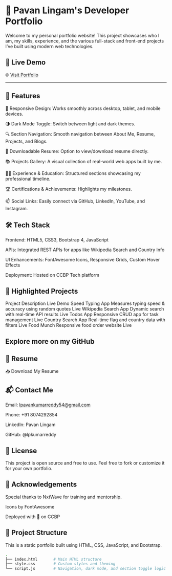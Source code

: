 # 💼 Pavan Lingam's Developer Portfolio

Welcome to my personal portfolio website! This project showcases who I am, my skills, experience, and the various full-stack and front-end projects I’ve built using modern web technologies.

## 🔗 Live Demo

🌐 [Visit Portfolio](https://pavansportfolio.ccbp.tech/)

---

## 🧠 Features
🎨 Responsive Design: Works smoothly across desktop, tablet, and mobile devices.

🌗 Dark Mode Toggle: Switch between light and dark themes.

🔍 Section Navigation: Smooth navigation between About Me, Resume, Projects, and Blogs.

📄 Downloadable Resume: Option to view/download resume directly.

📚 Projects Gallery: A visual collection of real-world web apps built by me.

👨‍💼 Experience & Education: Structured sections showcasing my professional timeline.

🏆 Certifications & Achievements: Highlights my milestones.

📫 Social Links: Easily connect via GitHub, LinkedIn, YouTube, and Instagram.

## 🛠️ Tech Stack
Frontend: HTML5, CSS3, Bootstrap 4, JavaScript

APIs: Integrated REST APIs for apps like Wikipedia Search and Country Info

UI Enhancements: FontAwesome Icons, Responsive Grids, Custom Hover Effects

Deployment: Hosted on CCBP Tech platform

## 🚀 Highlighted Projects
Project	Description	Live Demo
Speed Typing App	Measures typing speed & accuracy using random quotes	Live
Wikipedia Search App	Dynamic search with real-time API results	Live
Todos App	Responsive CRUD app for task management	Live
Country Search App	Real-time flag and country data with filters	Live
Food Munch	Responsive food order website	Live

## Explore more on my GitHub

## 📄 Resume
📥 Download My Resume

## 📬 Contact Me
Email: lpavankumarreddy54@gmail.com

Phone: +91 8074292854

LinkedIn: Pavan Lingam

GitHub: @lpkumarreddy

## 📝 License
This project is open source and free to use. Feel free to fork or customize it for your own portfolio.

## 🙌 Acknowledgements
Special thanks to NxtWave for training and mentorship.

Icons by FontAwesome

Deployed with 💙 on CCBP

## 📂 Project Structure

This is a static portfolio built using HTML, CSS, JavaScript, and Bootstrap.

```bash
.
├── index.html       # Main HTML structure
├── style.css        # Custom styles and theming
└── script.js        # Navigation, dark mode, and section toggle logic
